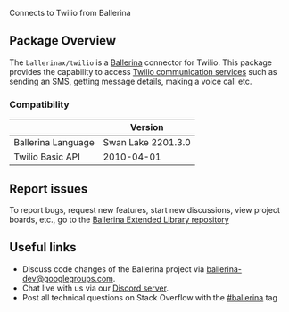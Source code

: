 Connects to Twilio from Ballerina

## Package Overview
The `ballerinax/twilio` is a [Ballerina](https://ballerina.io/) connector for Twilio.
This package provides the capability to access [Twilio communication services](https://www.twilio.com/docs/all) such as
sending an SMS, getting message details, making a voice call etc.

### Compatibility
|                        | Version             |
|------------------------|---------------------|
| Ballerina Language     | Swan Lake 2201.3.0  |
| Twilio Basic API       | 2010-04-01          |     

## Report issues
To report bugs, request new features, start new discussions, view project boards, etc., go to the [Ballerina Extended Library repository](https://github.com/ballerina-platform/ballerina-extended-library)

## Useful links
- Discuss code changes of the Ballerina project via [ballerina-dev@googlegroups.com](mailto:ballerina-dev@googlegroups.com).
- Chat live with us via our [Discord server](https://discord.gg/ballerinalang).
- Post all technical questions on Stack Overflow with the [#ballerina](https://stackoverflow.com/questions/tagged/ballerina) tag
